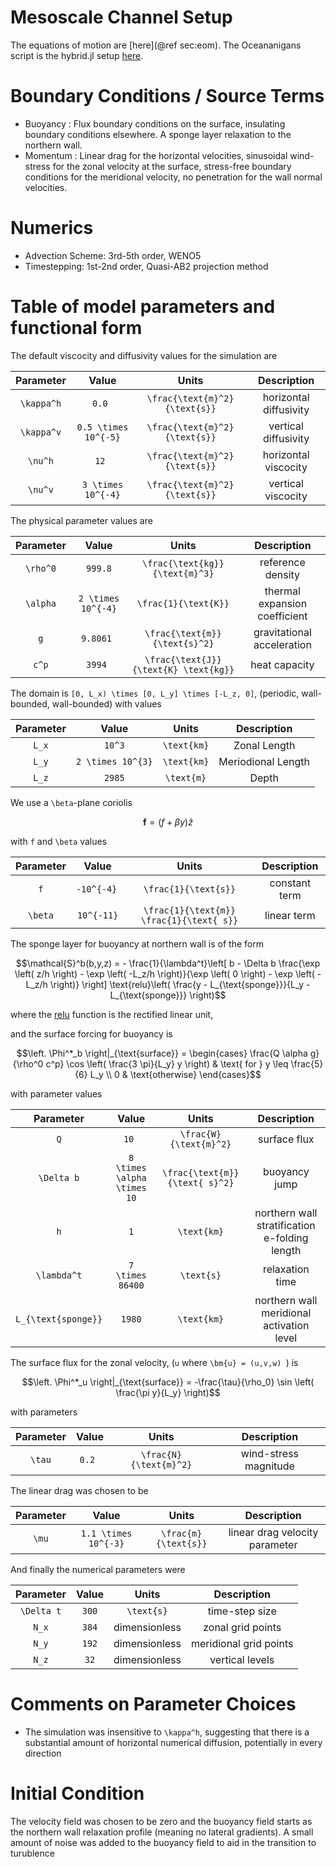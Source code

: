 # Mesoscale Channel Setup
The equations of motion are [here](@ref sec:eom). The Oceananigans script is the hybrid.jl setup [here](https://github.com/sandreza/Mesoscale/blob/master/oceananigans_scripts/hybrid.jl).

# Boundary Conditions / Source Terms

- Buoyancy : Flux boundary conditions on the surface, insulating boundary conditions elsewhere. A sponge layer relaxation to the northern wall.
- Momentum : Linear drag for the horizontal velocities, sinusoidal wind-stress for the zonal velocity at the surface, stress-free boundary conditions for the meridional velocity, no penetration for the wall normal velocities.

# Numerics 

- Advection Scheme: 3rd-5th order, WENO5
- Timestepping: 1st-2nd order, Quasi-AB2 projection method

# Table of model parameters and functional form

The default viscocity and diffusivity values for the simulation are

|   Parameter             | Value       | Units | Description |
|   :-------:             | :---:       | :---:  |:---:       |
| ``\kappa^h``           | ``0.0 `` |  ``\frac{\text{m}^2}{\text{s}}``      | horizontal diffusivity |
| ``\kappa^v``           | ``0.5 \times 10^{-5}`` | ``\frac{\text{m}^2}{\text{s}}``           | vertical diffusivity |
| ``\nu^h``           | ``12 `` |  ``\frac{\text{m}^2}{\text{s}}``      | horizontal viscocity |
| ``\nu^v``           | ``3 \times 10^{-4}`` |   ``\frac{\text{m}^2}{\text{s}}``         | vertical viscocity |

The physical parameter values are

|   Parameter             | Value       | Units | Description |
|   :-------:             | :---:       | :---:  |:---:       |
| ``\rho^0``           | ``999.8`` |  ``\frac{\text{kg}}{\text{m}^3}``      | reference density|
| ``\alpha``           | ``2 \times 10^{-4}`` | ``\frac{1}{\text{K}}``           | thermal expansion coefficient |
| ``g``           | ``9.8061 `` |  ``\frac{\text{m}}{\text{s}^2}``      | gravitational acceleration |
| ``c^p``           | ``3994 `` |  ``\frac{\text{J}}{\text{K} \text{kg}}``      | heat capacity |


The domain is ``[0, L_x) \times [0, L_y] \times [-L_z, 0]``, (periodic, wall-bounded, wall-bounded) with values

|   Parameter             | Value       | Units | Description |
|   :-------:             | :---:       | :---:  |:---:       |
| ``L_x``           | ``10^3`` |  ``\text{km}``      | Zonal Length|
| ``L_y``           | ``2 \times 10^{3}`` | ``\text{km}``           | Meriodional Length |
| ``L_z``           | ``2985`` |  ``\text{m}``      | Depth |

We use a ``\beta``-plane coriolis 
```math
\bm{f} = (f + \beta y)\hat{z}
```

with ``f`` and ``\beta`` values

|   Parameter             | Value       | Units | Description |
|   :-------:             | :---:       | :---:  |:---:       |
| ``f``           | ``-10^{-4} `` |  ``\frac{1}{\text{s}}``      | constant term|
| ``\beta``           | ``10^{-11}`` | ``\frac{1}{\text{m}} \frac{1}{\text{ s}}``           | linear term|

The sponge layer for buoyancy at northern wall is of the form

```math
\mathcal{S}^b(b,y,z) = - \frac{1}{\lambda^t}\left[ b - \Delta b  \frac{\exp \left( z/h \right) - \exp \left( -L_z/h \right)}{\exp \left( 0 \right) - \exp \left( -L_z/h \right)} \right] \text{relu}\left( \frac{y - L_{\text{sponge}}}{L_y - L_{\text{sponge}}} \right)
```
where the [relu](https://en.wikipedia.org/wiki/Rectifier_(neural_networks)) function is the rectified linear unit,

and the surface forcing for buoyancy is

```math
\left. \Phi^*_b \right|_{\text{surface}} = 
\begin{cases}
\frac{Q \alpha g}{\rho^0 c^p} \cos \left( \frac{3 \pi}{L_y} y \right) &  \text{ for } y \leq \frac{5}{6} L_y \\ 
0 & \text{otherwise}
\end{cases}
```

with parameter values

|   Parameter             | Value       | Units | Description |
|   :-------:             | :---:       | :---:  |:---:       |
| ``Q``           | ``10 `` |  ``\frac{W}{\text{m}^2}``      | surface flux|
| ``\Delta b``           | ``8 \times \alpha \times 10`` | ``\frac{\text{m}}{\text{ s}^2}``           | buoyancy jump|
| ``h``           | ``1`` | ``\text{km}``           | northern wall stratification e-folding length|
| ``\lambda^t``           | ``7 \times 86400`` | ``\text{s}``           | relaxation time|
| ``L_{\text{sponge}}``           | ``1980`` | ``\text{km}``           | northern wall meridional activation level |

The surface flux for the zonal velocity, (``u`` where ``\bm{u} = (u,v,w) ``) is
```math
\left. \Phi^*_u \right|_{\text{surface}} = -\frac{\tau}{\rho_0} \sin \left( \frac{\pi y}{L_y} \right)
```
with parameters

|   Parameter             | Value       | Units | Description |
|   :-------:             | :---:       | :---:  |:---:       |
| ``\tau``           | ``0.2 `` |  ``\frac{N}{\text{m}^2}``      | wind-stress magnitude|

The linear drag was chosen to be

|   Parameter             | Value       | Units | Description |
|   :-------:             | :---:       | :---:  |:---:       |
| ``\mu``           | ``1.1 \times 10^{-3}`` |  ``\frac{m}{\text{s}}``      | linear drag velocity parameter|

And finally the numerical parameters were

|   Parameter             | Value       | Units | Description |
|   :-------:             | :---:       | :---:  |:---:       |
| ``\Delta t``           | ``300`` |  ``\text{s}``      | time-step size|
| ``N_x``           | ``384`` |  dimensionless     | zonal grid points|
| ``N_y``           | ``192`` |  dimensionless    | meridional grid points|
| ``N_z``           | ``32`` |  dimensionless    | vertical levels|

# Comments on Parameter Choices

- The simulation was insensitive to ``\kappa^h``, suggesting that there is a substantial amount of horizontal numerical diffusion, potentially in every direction

# Initial Condition
The velocity field was chosen to be zero and the buoyancy field starts as the northern wall relaxation profile (meaning no lateral gradients). A small amount of noise was added to the buoyancy field to aid in the transition to turublence